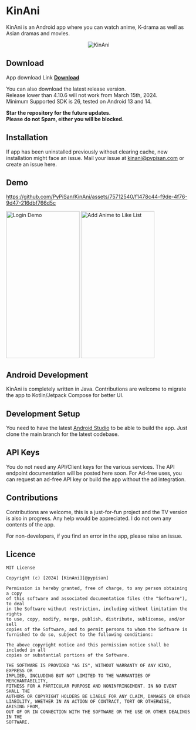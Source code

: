 # KinAni
KinAni is an Android app where you can watch anime, K-drama as well as Asian dramas and movies.
<p align="center">
<img src="https://github.com/PyPiSan/KinAni/assets/75712540/ec22aeeb-0085-488b-b0cf-03a2dceb5eef" alt="KinAni">
</p>


## Download
App download Link
<a href="https://github.com/PyPiSan/KinAni/releases/download/v4.10.7-stable/KinAni.apk" target="_blank"><b>Download</b></a>

You can also download the latest release version.\
Release lower than 4.10.6 will not work from March 15th, 2024.\
Minimum Supported SDK is 26, tested on Android 13 and 14.

**Star the repository for the future updates.**\
**Please do not Spam, either you will be blocked.**

## Installation
If app has been uninstalled previously without clearing cache, new installation might face an issue.
Mail your issue at kinani@pypisan.com or create an issue here.

## Demo
https://github.com/PyPiSan/KinAni/assets/75712540/f1478c44-f9de-4f76-9d47-216dbf766d5c

<img src="https://github.com/PyPiSan/KinAni/assets/75712540/f7114e6b-2ad6-4ecf-865e-3f77fd804886" alt="Login Demo" width="200" height="400">
<img src="https://github.com/PyPiSan/KinAni/assets/75712540/c69d6439-a10e-41b8-8fe9-d877f50b1fd9" alt="Add Anime to Like List" width="200" height="400">



## Android Development
KinAni is completely written in Java. Contributions are welcome to migrate the app to Kotlin/Jetpack Compose for better UI. 

## Development Setup
You need to have the latest [Android Studio](https://developer.android.com/studio) to be able to build the app.
Just clone the main branch for the latest codebase.

## API Keys
You do not need any API/Client keys for the various services.
The API endpoint documentation will be posted here soon.
For Ad-free uses, you can request an ad-free API key or build the app without the ad integration.

## Contributions

Contributions are welcome, this is a just-for-fun project and the TV version is also in progress. Any help would be appreciated. I do not own any contents of the app.

For non-developers, if you find an error in the app, please raise an issue.

## Licence

```
MIT License

Copyright (c) [2024] [KinAni][@pypisan]

Permission is hereby granted, free of charge, to any person obtaining a copy
of this software and associated documentation files (the "Software"), to deal
in the Software without restriction, including without limitation the rights
to use, copy, modify, merge, publish, distribute, sublicense, and/or sell
copies of the Software, and to permit persons to whom the Software is
furnished to do so, subject to the following conditions:

The above copyright notice and this permission notice shall be included in all
copies or substantial portions of the Software.

THE SOFTWARE IS PROVIDED "AS IS", WITHOUT WARRANTY OF ANY KIND, EXPRESS OR
IMPLIED, INCLUDING BUT NOT LIMITED TO THE WARRANTIES OF MERCHANTABILITY,
FITNESS FOR A PARTICULAR PURPOSE AND NONINFRINGEMENT. IN NO EVENT SHALL THE
AUTHORS OR COPYRIGHT HOLDERS BE LIABLE FOR ANY CLAIM, DAMAGES OR OTHER
LIABILITY, WHETHER IN AN ACTION OF CONTRACT, TORT OR OTHERWISE, ARISING FROM,
OUT OF OR IN CONNECTION WITH THE SOFTWARE OR THE USE OR OTHER DEALINGS IN THE
SOFTWARE.

```
